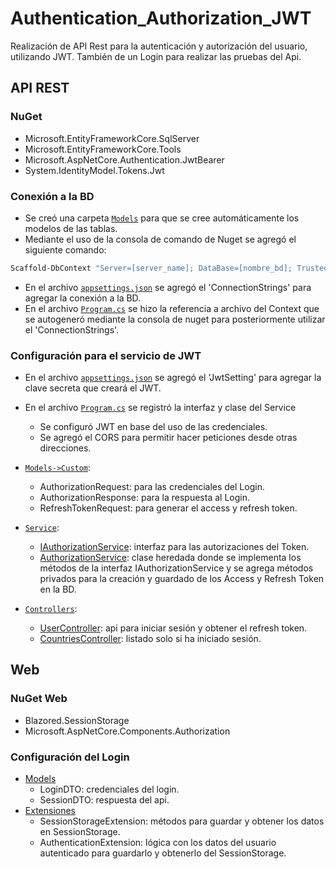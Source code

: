 # Authentication_Authorization_JWT

Realización de API Rest para la autenticación y autorización del usuario, utilizando JWT. También de un Login para realizar las pruebas del Api.

## API REST

### NuGet

- Microsoft.EntityFrameworkCore.SqlServer
- Microsoft.EntityFrameworkCore.Tools
- Microsoft.AspNetCore.Authentication.JwtBearer
- System.IdentityModel.Tokens.Jwt

### Conexión a la BD

- Se creó una carpeta [`Models`][logintoken] para que se cree automáticamente los modelos de las tablas.
- Mediante el uso de la consola de comando de Nuget se agregó el siguiente comando:

```sh
Scaffold-DbContext "Server=[server_name]; DataBase=[nombre_bd]; Trusted_Connection=True; TrustServerCertificate=True;" Microsoft.EntityFrameworkCore.SqlServer -OutPutDir [nombre de la carpeta creado]
```

- En el archivo [`appsettings.json`][appsettings] se agregó el 'ConnectionStrings' para agregar la conexión a la BD.
- En el archivo [`Program.cs`][programcs] se hizo la referencia a archivo del Context que se autogeneró mediante la consola de nuget para posteriormente utilizar el 'ConnectionStrings'.

### Configuración para el servicio de JWT

- En el archivo [`appsettings.json`][appsettings] se agregó el 'JwtSetting' para agregar la clave secreta que creará el JWT.
- En el archivo [`Program.cs`][programcs] se registró la interfaz y clase del Service
  - Se configuró JWT en base del uso de las credenciales.
  - Se agregó el CORS para permitir hacer peticiones desde otras direcciones.
- [`Models->Custom`][models]:
  - AuthorizationRequest: para las credenciales del Login.
  - AuthorizationResponse: para la respuesta al Login.
  - RefreshTokenRequest: para generar el access y refresh token.
- [`Service`][service]:

  - [IAuthorizationService][iauthorizationservice]: interfaz para las autorizaciones del Token.
  - [AuthorizationService][authorizationservice]: clase heredada donde se implementa los métodos de la interfaz IAuthorizationService y se agrega métodos privados para la creación y guardado de los Access y Refresh Token en la BD.
- [`Controllers`][controller]:

  - [UserController][usercontroller]: api para iniciar sesión y obtener el refresh token.
  - [CountriesController][countriescontroller]: listado solo si ha iniciado sesión.

## Web

### NuGet Web

- Blazored.SessionStorage
- Microsoft.AspNetCore.Components.Authorization

### Configuración del Login

- [Models][modelsView]
  - LoginDTO: credenciales del login.
  - SessionDTO: respuesta del api.
- [Extensiones][extensionesView]
  - SessionStorageExtension: métodos para guardar y obtener los datos en SessionStorage.
  - AuthenticationExtension: lógica con los datos del usuario autenticado para guardarlo y obtenerlo del SessionStorage.

[//]: # (Enlaces a la documentación)

[appsettings]: <https://github.com/YeltsinBL/Authentication_Authorization_JWT/blob/master/LoginToken/appsettings.json>
[logintoken]:  <https://github.com/YeltsinBL/Authentication_Authorization_JWT/tree/master/LoginToken>
[programcs]: <https://github.com/YeltsinBL/Authentication_Authorization_JWT/blob/master/LoginToken/Program.cs>
[models]: <https://github.com/YeltsinBL/Authentication_Authorization_JWT/tree/master/LoginToken/Models>
[service]: <https://github.com/YeltsinBL/Authentication_Authorization_JWT/tree/master/LoginToken/Service>
[iauthorizationservice]: <https://github.com/YeltsinBL/Authentication_Authorization_JWT/tree/master/LoginToken/Service/IAuthorizationService.cs>
[authorizationservice]: <https://github.com/YeltsinBL/Authentication_Authorization_JWT/tree/master/LoginToken/Service/AuthorizationService.cs>
[controller]: <https://github.com/YeltsinBL/Authentication_Authorization_JWT/tree/master/LoginToken/Controllers>
[usercontroller]: <https://github.com/YeltsinBL/Authentication_Authorization_JWT/tree/master/LoginToken/Controllers/UserController.cs>
[countriescontroller]: <https://github.com/YeltsinBL/Authentication_Authorization_JWT/tree/master/LoginToken/Controllers/CountriesController.cs>
[modelsView]: <https://github.com/YeltsinBL/Authentication_Authorization_JWT/tree/master/LoginBlazorWeb/Models>
[extensionesView]: <https://github.com/YeltsinBL/Authentication_Authorization_JWT/tree/master/LoginBlazorWeb/Extensiones>
